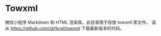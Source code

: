 # Towxml

微信小程序 Markdown 和 HTML 渲染库。此目录用于存放 towxml 库文件。
请从 https://github.com/sbfkcel/towxml 下载最新版本的代码。

